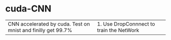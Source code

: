 cuda-CNN
========



<table>
    <tr>
        <td>CNN accelerated by cuda. Test on mnist and finilly get 99.7%</td>
        <td>1. Use DropConnnect to train the NetWork </td>
    </tr>
</table>
